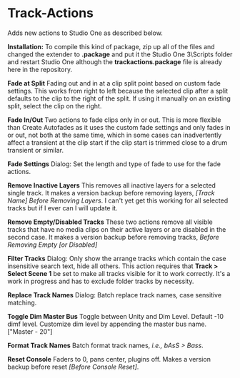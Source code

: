 # Track-Actions
Adds new actions to Studio One as described below.  

**Installation:** To compile this kind of package, zip up all of the files and changed the extender to **.package** and put it the Studio One 3\Scripts folder and restart Studio One although the  **trackactions.package** file is already here in the repository.

**Fade at Split** 
Fading out and in at a clip split point based on custom fade settings. This works from right to left because the selected clip after a split defaults to the clip to the right of the split. If using it manually on an existing split, select the clip on the right.

**Fade In/Out**
Two actions to fade clips only in or out. This is more flexible than Create Autofades as it uses the custom fade settings and only fades in or out, not both at the same time, which in some cases can inadvertently affect a transient at the clip start if the clip start is trimmed close to a drum transient or similar.

**Fade Settings**
Dialog: Set the length and type of fade to use for the fade actions.

**Remove Inactive Layers**
This removes all inactive layers for a selected single track. It makes a version backup before removing layers, *[Track Name] Before 
Removing Layers*. I can't yet get this working for all selected tracks but if I ever can I will update it.

**Remove Empty/Disabled Tracks**
These two actions remove all visible tracks that have no media clips on their active layers or are disabled in the second case. It makes a version backup before removing tracks, *Before Removing Empty [or Disabled]*

**Filter Tracks**
Dialog: Only show the arrange tracks which contain the case insensitive search text, hide all others. This action requires that **Track > Select Scene 1** be set to make all tracks visible for it to work correctly. It's a work in progress and has to exclude folder tracks by necessity.

**Replace Track Names** 
Dialog: Batch replace track names, case sensitive matching.

**Toggle Dim Master Bus** 
Toggle between Unity and Dim Level. Default -10 dimf level. Customize dim level by appending the master bus name. ["Master - 20"]

**Format Track Names** 
Batch format track names, *i.e., bAsS > Bass*.

**Reset Console**
Faders to 0, pans center, plugins off. Makes a version backup before reset *[Before Console Reset]*.
